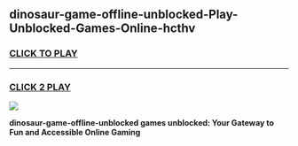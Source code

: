 
## dinosaur-game-offline-unblocked-Play-Unblocked-Games-Online-hcthv
<h3>
<a href="https://premium76.site?title=dinosaur-game-offline-unblocked&ref=25A">CLICK TO PLAY</a></h3>
<hr>

<h3>
<a href="https://premium76.site?title=dinosaur-game-offline-unblocked&ref=25A">CLICK 2 PLAY</a>
  
</h3>

<a href="https://premium76.site?title=dinosaur-game-offline-unblocked&ref=25A"><img src="https://clearcache.store/games.png"></a>


**dinosaur-game-offline-unblocked games unblocked: Your Gateway to Fun and Accessible Online Gaming**
